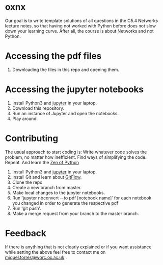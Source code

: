 # oxnx
Our goal is to write template solutions of all questions in the C5.4 Networks lecture notes, so that having not worked with Python before does not slow down your learning curve. After all, the course is about Networks and not Python.

# Accessing the pdf files

1. Downloading the files in this repo and opening them.

# Accessing the jupyter notebooks
1. Install Python3 and [jupyter](http://jupyter.org/install) in your laptop.
2. Download this repository.
3. Run an instance of Jupyter and open the notebooks.
4. Play around.

# Contributing

The usual approach to start coding is: Write whatever code solves the problem, no matter how inefficient. Find ways of simplifying the code. Repeat. And learn the [Zen of Python](https://www.python.org/dev/peps/pep-0020/)

1. Install Python3 and [jupyter](http://jupyter.org/install) in your laptop.
2. Install Git and learn about [GitFlow](https://www.atlassian.com/git/tutorials/comparing-workflows/gitflow-workflow).
3. Clone the repo.
4. Create a new branch from master.
5. Make local changes to the jupyter notebooks.
6. Run 'jupyter nbconvert --to pdf [notebook name]' for each notebook you changed in order to generate the respective pdf
7. Run 'git push'.
8. Make a merge request from your branch to the master branch.

# Feedback
If there is anything that is not clearly explained or if you want assistance while setting the above feel free to contact me on miguel.torres@worc.ox.ac.uk .